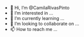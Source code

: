 - 👋 Hi, I’m @CamilaRivasPinto
- 👀 I’m interested in ...
- 🌱 I’m currently learning ...
- 💞️ I’m looking to collaborate on ...
- 📫 How to reach me ...

<!---
CamilaRivasPinto/CamilaRivasPinto is a ✨ special ✨ repository because its `README.md` (this file) appears on your GitHub profile.
You can click the Preview link to take a look at your changes.
--->
